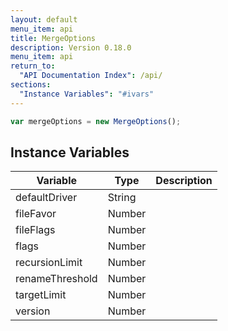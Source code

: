 ```yaml
---
layout: default
menu_item: api
title: MergeOptions
description: Version 0.18.0
menu_item: api
return_to:
  "API Documentation Index": /api/
sections:
  "Instance Variables": "#ivars"
---
```


```js
var mergeOptions = new MergeOptions();
```

## <a name="ivars"></a>Instance Variables

| Variable | Type | Description |
| --- | --- | --- |
| <a name="defaultDriver"></a>defaultDriver | String |  |
| <a name="fileFavor"></a>fileFavor | Number |  |
| <a name="fileFlags"></a>fileFlags | Number |  |
| <a name="flags"></a>flags | Number |  |
| <a name="recursionLimit"></a>recursionLimit | Number |  |
| <a name="renameThreshold"></a>renameThreshold | Number |  |
| <a name="targetLimit"></a>targetLimit | Number |  |
| <a name="version"></a>version | Number |  |

